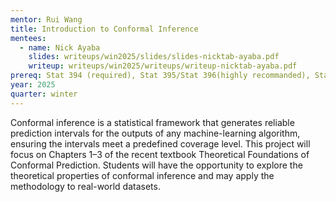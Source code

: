 ```yaml
---
mentor: Rui Wang
title: Introduction to Conformal Inference
mentees:
  - name: Nick Ayaba
    slides: writeups/win2025/slides/slides-nicktab-ayaba.pdf
    writeup: writeups/win2025/writeups/writeup-nicktab-ayaba.pdf
prereq: Stat 394 (required), Stat 395/Stat 396(highly recommanded), Stat 341/Stat 342 (highly recommanded), familiarity with hypothesis testing, proficiency in R.
year: 2025
quarter: winter
---
```


Conformal inference is a statistical framework that generates reliable prediction intervals for the outputs of any machine-learning algorithm, ensuring the intervals meet a predefined coverage level. This project will focus on Chapters 1–3 of the recent textbook Theoretical Foundations of Conformal Prediction. Students will have the opportunity to explore the theoretical properties of conformal inference and may apply the methodology to real-world datasets.